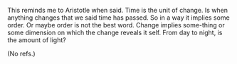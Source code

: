 This reminds me to Aristotle when said. Time is the unit of change. Is when anything changes that we said time has passed. So in a way it implies some order. Or maybe order is not the best word. Change implies some-thing or some dimension on which the change reveals it self. From day to night, is the amount of light?

(No refs.)